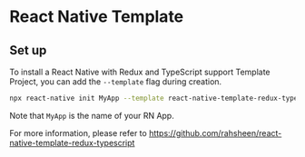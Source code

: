 # React Native Template

## Set up

To install a React Native with Redux and TypeScript support Template Project, you can add the `--template` flag during creation.

```bash
npx react-native init MyApp --template react-native-template-redux-typescript
```

Note that `MyApp` is the name of your RN App.

For more information, please refer to https://github.com/rahsheen/react-native-template-redux-typescript
